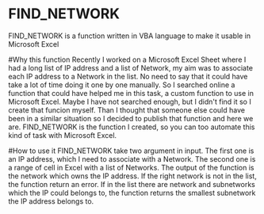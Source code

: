 # FIND_NETWORK
FIND_NETWORK is a function written in VBA language to make it usable in Microsoft Excel

#Why this function
Recently I worked on a Microsoft Excel Sheet where I had a long list of IP address and a list of Network, my aim was to associate each IP address to a Network in the list. No need to say that it could have take a lot of time doing it one by one manually. So I searched online a function that could have helped me in this task, a custom function to use in Microsoft Excel. Maybe I have not searched enough, but I didn't find it so I create that funcion myself. Than I thought that someone else could have been in a similar situation so I decided to publish that function and here we are. FIND_NETWORK is the function I created, so you can too automate this kind of task with Microsoft Excel.

#How to use it
FIND_NETWORK take two argument in input. The first one is an IP address, which I need to associate with a Network. The second one is a range of cell in Excel with a list of Networks. The output of the function is the network which owns the IP address. If the right network is not in the list, the function return an error. If in the list there are network and subnetworks which the IP could belongs to, the function returns the smallest subnetwork the IP address belongs to.
